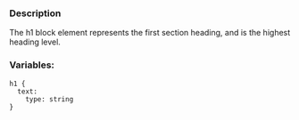 ### Description
The h1 block element represents the first section heading, and is the highest heading level.

### Variables:
~~~
h1 {
  text:
    type: string
}
~~~
